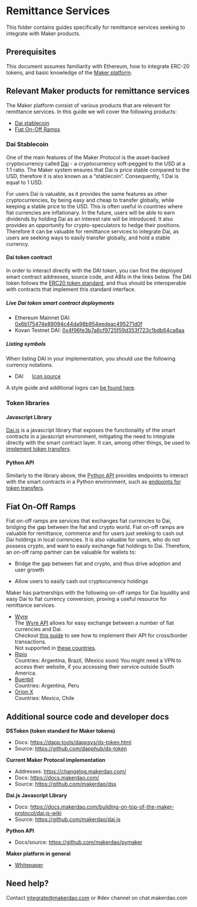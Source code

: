 # Remittance Services
This folder contains guides specifically for remittance services seeking to integrate with Maker products.

## Prerequisites
This document assumes familiarity with Ethereum, how to integrate ERC-20 tokens, and basic knowledge of the [Maker platform](https://www.makerdao.com).

## Relevant Maker products for remittance services

The Maker platform consist of various products that are relevant for remittance services. In this guide we will cover the following products:
-   [Dai stablecoin](#dai-stablecoin)
-   [Fiat On-Off Ramps](#fiat-on-off-ramps)   
   
### Dai Stablecoin

One of the main features of the Maker Protocol is the asset-backed cryptocurrency called [Dai](https://makerdao.com/dai) - a cryptocurrency soft-pegged to the USD at a 1:1 ratio. The Maker system ensures that Dai is price stable compared to the USD, therefore it is also known as a “stablecoin”. Consequently, 1 Dai is equal to 1 USD.

For users Dai is valuable, as it provides the same features as other cryptocurrencies, by being easy and cheap to transfer globally, while keeping a stable price to the USD. This is often useful in countries where fiat currencies are inflationary. In the future, users will be able to earn dividends by holding Dai as an interest rate will be introduced. It also provides an opportunity for crypto-speculators to hedge their positions. Therefore it can be valuable for remittance services to integrate Dai, as users are seeking ways to easily transfer globally, and hold a stable currency.

#### Dai token contract
In order to interact directly with the DAI token, you can find the deployed smart contract addresses, source code, and ABIs in the links below.
The DAI token follows the [ERC20 token standard](https://github.com/ethereum/EIPs/blob/master/EIPS/eip-20.md), and thus should be interoperable with contracts that implement this standard interface.

##### Live Dai token smart contract deployments
* Ethereum Mainnet DAI: [0x6b175474e89094c44da98b954eedeac495271d0f](https://etherscan.io/address/0x6b175474e89094c44da98b954eedeac495271d0f#code)
* Kovan Testnet DAI: [0x4f96fe3b7a6cf9725f59d353f723c1bdb64ca6aa](https://kovan.etherscan.io/address/0x4f96fe3b7a6cf9725f59d353f723c1bdb64ca6aa#code)

##### Listing symbols
When listing DAI in your implementation, you should use the following currency notations.
* DAI&nbsp;&nbsp;&nbsp;&nbsp;&nbsp;&nbsp;[Icon source](https://www.notion.so/makerdao/Maker-Brand-ac517c82ff9a43089d0db5bb2ee045a4)

A style guide and additional logos can [be found here](https://www.notion.so/makerdao/Maker-Brand-ac517c82ff9a43089d0db5bb2ee045a4).

### Token libraries
#### Javascript Library
[Dai.js](https://docs.makerdao.com/building-on-top-of-the-maker-protocol/dai.js-wiki) is a javascript library that exposes the functionality of the smart contracts in a javascript environment, mitigating the need to integrate directly with the smart contract layer. It can, among other things, be used to [implement token transfers](https://github.com/makerdao/dai.js#usage).

#### Python API
Similarly to the library above, the [Python API](https://github.com/makerdao/pymaker) provides endpoints to interact with the smart contracts in a Python environment, such as [endpoints for token transfers](https://github.com/makerdao/pymaker#token-transfer).

## Fiat On-Off Ramps
Fiat on-off ramps are services that exchanges fiat currencies to Dai, bridging the gap between the fiat and crypto world. Fiat on-off ramps are valuable for remittance, commerce and for users just seeking to cash out Dai holdings in local currencies. It is also valuable for users, who do not possess crypto, and want to easily exchange fiat holdings to Dai. Therefore, an on-off ramp partner can be valuable for wallets to:
-   Bridge the gap between fiat and crypto, and thus drive adoption and user growth
    
-   Allow users to easily cash out cryptocurrency holdings

Maker has partnerships with the following on-off ramps for Dai liquidity and easy Dai to fiat currency conversion, proving a useful resource for remittance services.
* [Wyre](https://www.sendwyre.com/)\
The [Wyre API](https://www.sendwyre.com/docs/) allows for easy exchange between a number of fiat currencies and Dai.\
Checkout [this guide](/partners/wyre/wyre-guide-01/wyre-guide-01.md) to see how to implement their API for cross/border transactions.\
Not supported in [these countries](https://support.sendwyre.com/security/non-operational-states-in-us-and-countries).
* [Ripio](https://www.ripio.com/en/)\
Countries: Argentina, Brazil, (Mexico soon)
You might need a VPN to access their website, if you accessing their service outside South America.
* [Buenbit](https://www.buenbit.com/)\
Countries: Argentina, Peru
* [Orion X](https://orionx.com/)\
Countries: Mexico, Chile

## Additional source code and developer docs
**DSToken (token standard for Maker tokens)**
- Docs: https://dapp.tools/dappsys/ds-token.html
- Source: https://github.com/dapphub/ds-token

**Current Maker Protocol implementation**
- Addresses: https://changelog.makerdao.com/
- Docs: https://docs.makerdao.com/
- Source: https://github.com/makerdao/dss

**Dai.js Javascript Library**
- Docs: https://docs.makerdao.com/building-on-top-of-the-maker-protocol/dai.js-wiki
- Source: https://github.com/makerdao/dai.js

**Python API**
- Docs/source: https://github.com/makerdao/pymaker

**Maker platform in general**
-  [Whitepaper](https://makerdao.com/whitepaper/)

## Need help?
Contact integrate@makerdao.com or #dev channel on chat.makerdao.com
